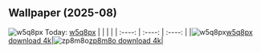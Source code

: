 ## Wallpaper (2025-08)
![w5q8px](https://w.wallhaven.cc/full/w5/wallhaven-w5q8px.jpg) Today: [w5q8px](https://th.wallhaven.cc/small/w5/w5q8px.jpg)
|      |      |      |
| :----: | :----: | :----: |
|![w5q8px](https://th.wallhaven.cc/small/w5/w5q8px.jpg)[w5q8px download 4k](https://wallhaven.cc/w/w5q8px)|![zp8m8o](https://th.wallhaven.cc/small/zp/zp8m8o.jpg)[zp8m8o download 4k](https://wallhaven.cc/w/zp8m8o)|